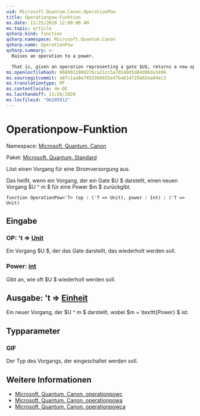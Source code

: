 ```yaml
---
uid: Microsoft.Quantum.Canon.OperationPow
title: Operationpow-Funktion
ms.date: 11/25/2020 12:00:00 AM
ms.topic: article
qsharp.kind: function
qsharp.namespace: Microsoft.Quantum.Canon
qsharp.name: OperationPow
qsharp.summary: >-
  Raises an operation to a power.

  That is, given an operation representing a gate $U$, returns a new operation $U^m$ for a power $m$.
ms.openlocfilehash: 808001200d276ca21cc5a70140d5d84d96da3496
ms.sourcegitcommit: a87c1aa8e7453360025e47ba614f25b02ea84ec3
ms.translationtype: MT
ms.contentlocale: de-DE
ms.lasthandoff: 11/26/2020
ms.locfileid: "96205812"
---
```

# <a name="operationpow-function"></a>Operationpow-Funktion

Namespace: [Microsoft. Quantum. Canon](xref:Microsoft.Quantum.Canon)

Paket: [Microsoft. Quantum. Standard](https://nuget.org/packages/Microsoft.Quantum.Standard)


Löst einen Vorgang für eine Stromversorgung aus.

Das heißt, wenn ein Vorgang, der ein Gate $U $ darstellt, einen neuen Vorgang $U ^ m $ für eine Power $m $ zurückgibt.

```qsharp
function OperationPow<'T> (op : ('T => Unit), power : Int) : ('T => Unit)
```


## <a name="input"></a>Eingabe

### <a name="op--t--unit"></a>OP: 't => [Unit](xref:microsoft.quantum.lang-ref.unit) 

Ein Vorgang $U $, der das Gate darstellt, das wiederholt werden soll.


### <a name="power--int"></a>Power: [int](xref:microsoft.quantum.lang-ref.int)

Gibt an, wie oft $U $ wiederholt werden soll.



## <a name="output--t--unit"></a>Ausgabe: 't => [Einheit](xref:microsoft.quantum.lang-ref.unit) 

Ein neuer Vorgang, der $U ^ m $ darstellt, wobei $m = \texttt{Power} $ ist.

## <a name="type-parameters"></a>Typparameter

### <a name="t"></a>GIF

Der Typ des Vorgangs, der eingeschaltet werden soll.

## <a name="see-also"></a>Weitere Informationen

- [Microsoft. Quantum. Canon. operationpowc](xref:Microsoft.Quantum.Canon.OperationPowC)
- [Microsoft. Quantum. Canon. operationpowa](xref:Microsoft.Quantum.Canon.OperationPowA)
- [Microsoft. Quantum. Canon. operationpowca](xref:Microsoft.Quantum.Canon.OperationPowCA)